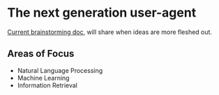 # The next generation user-agent

[Current brainstorming doc](https://docs.google.com/document/d/1rD6w5RHjvbMKjNCC22yHMf9Jd1VEfKBbJU22bVC_hkM/edit), will share when ideas are more fleshed out.

## Areas of Focus
  - Natural Language Processing
  - Machine Learning
  - Information Retrieval